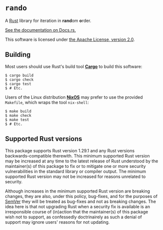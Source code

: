 # `rando`

A [Rust] library for iteration in **rand**om **o**rder.

[See the documentation on Docs.rs.][docs]

This software is licensed under [the Apache License, version 2.0][Apache-2.0].

## Building

Most users should use Rust's build tool **[Cargo]** to build this software:

    $ cargo build
    $ cargo check
    $ cargo test
    $ # Etc.

Users of the Linux distribution **[NixOS]** may prefer to use the provided
`Makefile`, which wraps the tool `nix-shell`:

    $ make build
    $ make check
    $ make test
    $ # Etc.


## Supported Rust versions

This package supports Rust version 1.29.1 and any Rust versions
backwards-compatible therewith. This minimum supported Rust version may be
increased at any time to the latest release of Rust understood by the
maintainer(s) of this package to fix or to mitigate one or more security
vulnerabilities in the standard library or compiler output. The minimum
supported Rust version may not be increased for reasons unrelated to security.

Although increases in the minimum supported Rust version are breaking changes,
they are also, under this policy, bug-fixes, and for the purposes of [SemVer]
they will be treated as bug-fixes and not as breaking changes. The idea here
is that not upgrading Rust when a security fix is available is an
irresponsible course of (in)action that the maintainer(s) of this package wish
not to support, as confessedly doctrinairely as such a denial of support may
ignore users' reasons for not updating.


[Apache-2.0]: <https://apache.org/licenses/LICENSE-2.0>
[Cargo]: <https://doc.rust-lang.org/cargo/>
[NixOS]: <https://nixos.org>
[Rust]: <https://www.rust-lang.org>
[SemVer]: <https://semver.org>
[docs]: <https://docs.rs/rando>

